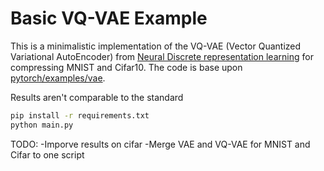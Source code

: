 # Basic VQ-VAE Example

This is a minimalistic implementation of the VQ-VAE (Vector Quantized Variational AutoEncoder)
 from [Neural Discrete representation learning](https://arxiv.org/pdf/1711.00937.pdf) for compressing MNIST and Cifar10.
The code is base upon [pytorch/examples/vae](https://github.com/pytorch/examples/tree/master/vae).

Results aren't comparable to the standard
```bash
pip install -r requirements.txt
python main.py
```

TODO: 
-Imporve results on cifar
-Merge VAE and VQ-VAE for MNIST and Cifar to one script
